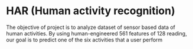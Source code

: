 # HAR (Human activity recognition)
The objective of project is to analyze dataset of sensor based data of human activities.
By using human-engineered 561 features of 128 reading, our goal is to predict one of the six activities that a user perform
